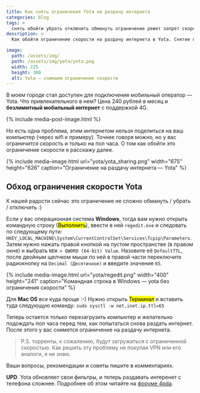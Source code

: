 ```yaml
---
title: Как снять ограничения Yota на раздачу интернета
categories: blog
tags: >
  снять обойти убрать отключить обмануть ограничение режет запрет скорость интернета yota йота windows mac os
description: >
  Как обойти ограничение скорости на раздачу интернета в Yota. Снятие ограничений и запретов.

image:
  path: /assets/img/
  path: /assets/img/yota/yota.png
  width: 225
  height: 300
  alt: Yota — снимаем ограничение скорости
---
```


В моем городе стал доступен для подключения мобильный оператор — Yota. Что привлекательного в нем? Цена 240 рублей в месяц и **безлимитный мобильный интернет** c поддержкой 4G.

{% include media-post-image.html %}

Но есть одна проблема, этим интернетом нельзя поделиться на ваш компьютер (через wifi к примеру). Точнее говоря можно, но у вас ограничится скорость и только на пол часа. О том как обойти это ограничение скорости я расскажу далее.

{%
	include media-image.html
	url="yota/yota_sharing.png"
	width="675"
	height="626"
	caption="Ограничение на раздачу интернета — Yota"
%}

## Обход ограничения скорости Yota

К нашей радости сейчас это ограничение не сложно обмануть / убрать / отключить :)

Если у вас операционная система **Windows**, тогда вам нужно открыть командную строку (<mark>Выполнить</mark>), ввести в ней `regedit.exe` и следовать по следующему пути: `HKEY_LOCAL_MACHINE\System\CurrentControlSet\Services\Tcpip\Parameters`. Затем нужно нажать правой кнопкой на пустом пространстве (в правом окне) и выбрать `NEW > QWORD (64-bit) Value`. Назовите её `DefaultTTL`, после двойным щелчком мыши по ней в правой части переключите радиокнопку на `Decimal (Десятичное)` и введите значение `65`.

{%
	include media-image.html
	url="yota/regedit.png"
	width="400"
	height="241"
	caption="Командная строка в Windows — yota без ограничения скорости"
%}

Для **Mac OS** все куда проще :-) Нужно открыть <mark>Терминал</mark> и вставить туда следующую команду: `sudo sysctl -w net.inet.ip.ttl=65`

Теперь остается только перезагрузить компьютер и желательно подождать пол часа перед тем, как попытаться снова раздать интернет. После этого у вас снимется ограничение на раздачу интернета.

> P.S. торренты, к сожалению, будут загружаться с ограниченной скоростью. Как решить эту проблему не покупая VPN или его аналоги, я не знаю.

Ваши вопросы, рекомендации и советы пишите в комментариях.

**UPD**. Yota обновляет свои фильтры, и теперь раздавать интеренет с телефона сложнее. Подробнее об этом читайте на <a href="http://4pda.ru/forum/index.php?showtopic=596728" rel="nofollow">форуме 4pda</a>.
